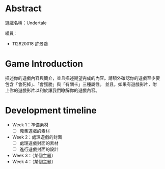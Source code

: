 # Abstract

遊戲名稱：Undertale

組員：

- 112820018 許景喬

# Game Introduction

描述你的遊戲內容與簡介，並且描述期望完成的內容。請額外確認你的遊戲至少要包含「會死掉」、「會獲勝」與「有關卡」三種屬性。
並且，如果有遊戲影片，附上你的遊戲影片以利於讓我們瞭解你的遊戲內容。

# Development timeline

- Week 1：準備素材
  - [ ] 蒐集遊戲的素材
- Week 2：處理遊戲的封面
  - [ ] 處理遊戲封面的素材
  - [ ] 進行遊戲封面的設計
- Week 3：（某個主題）
- Week 4：（某個主題）
